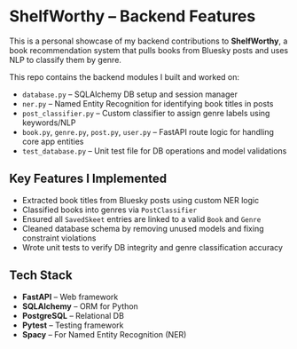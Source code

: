 # ShelfWorthy – Backend Features

This is a personal showcase of my backend contributions to **ShelfWorthy**, a book recommendation system that pulls books from Bluesky posts and uses NLP to classify them by genre.

This repo contains the backend modules I built and worked on:

- `database.py` – SQLAlchemy DB setup and session manager
- `ner.py` – Named Entity Recognition for identifying book titles in posts
- `post_classifier.py` – Custom classifier to assign genre labels using keywords/NLP
- `book.py`, `genre.py`, `post.py`, `user.py` – FastAPI route logic for handling core app entities
- `test_database.py` – Unit test file for DB operations and model validations

## Key Features I Implemented

- Extracted book titles from Bluesky posts using custom NER logic
- Classified books into genres via `PostClassifier`
- Ensured all `SavedSkeet` entries are linked to a valid `Book` and `Genre`
- Cleaned database schema by removing unused models and fixing constraint violations
- Wrote unit tests to verify DB integrity and genre classification accuracy

## Tech Stack
- **FastAPI** – Web framework
- **SQLAlchemy** – ORM for Python
- **PostgreSQL** – Relational DB
- **Pytest** – Testing framework
- **Spacy** – For Named Entity Recognition (NER)

